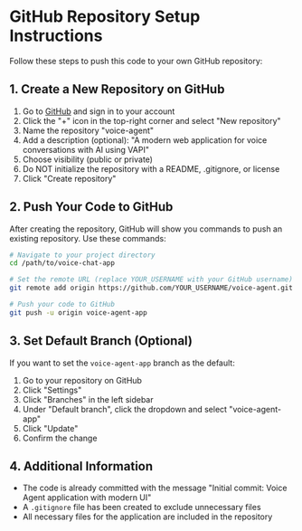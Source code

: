 # GitHub Repository Setup Instructions

Follow these steps to push this code to your own GitHub repository:

## 1. Create a New Repository on GitHub

1. Go to [GitHub](https://github.com) and sign in to your account
2. Click the "+" icon in the top-right corner and select "New repository"
3. Name the repository "voice-agent"
4. Add a description (optional): "A modern web application for voice conversations with AI using VAPI"
5. Choose visibility (public or private)
6. Do NOT initialize the repository with a README, .gitignore, or license
7. Click "Create repository"

## 2. Push Your Code to GitHub

After creating the repository, GitHub will show you commands to push an existing repository. Use these commands:

```bash
# Navigate to your project directory
cd /path/to/voice-chat-app

# Set the remote URL (replace YOUR_USERNAME with your GitHub username)
git remote add origin https://github.com/YOUR_USERNAME/voice-agent.git

# Push your code to GitHub
git push -u origin voice-agent-app
```

## 3. Set Default Branch (Optional)

If you want to set the `voice-agent-app` branch as the default:

1. Go to your repository on GitHub
2. Click "Settings"
3. Click "Branches" in the left sidebar
4. Under "Default branch", click the dropdown and select "voice-agent-app"
5. Click "Update"
6. Confirm the change

## 4. Additional Information

- The code is already committed with the message "Initial commit: Voice Agent application with modern UI"
- A `.gitignore` file has been created to exclude unnecessary files
- All necessary files for the application are included in the repository